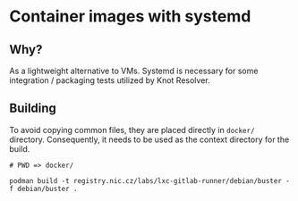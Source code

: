 # Container images with systemd

## Why?

As a lightweight alternative to VMs. Systemd is necessary for some integration
/ packaging tests utilized by Knot Resolver.

## Building

To avoid copying common files, they are placed directly in `docker/` directory.
Consequently, it needs to be used as the context directory for the build.

```
# PWD => docker/

podman build -t registry.nic.cz/labs/lxc-gitlab-runner/debian/buster -f debian/buster .
```
